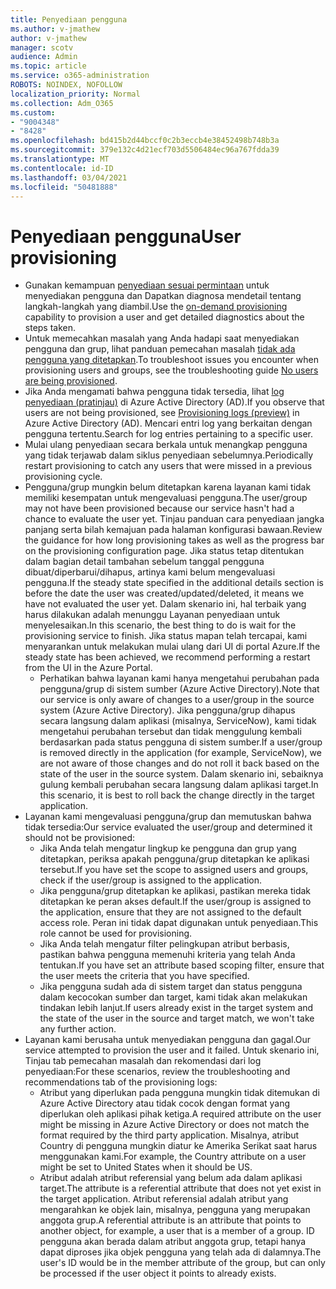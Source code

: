```yaml
---
title: Penyediaan pengguna
ms.author: v-jmathew
author: v-jmathew
manager: scotv
audience: Admin
ms.topic: article
ms.service: o365-administration
ROBOTS: NOINDEX, NOFOLLOW
localization_priority: Normal
ms.collection: Adm_O365
ms.custom:
- "9004348"
- "8428"
ms.openlocfilehash: bd415b2d44bccf0c2b3eccb4e38452498b748b3a
ms.sourcegitcommit: 379e132c4d21ecf703d5506484ec96a767fdda39
ms.translationtype: MT
ms.contentlocale: id-ID
ms.lasthandoff: 03/04/2021
ms.locfileid: "50481888"
---
```

# <a name="user-provisioning"></a><span data-ttu-id="6810e-102">Penyediaan pengguna</span><span class="sxs-lookup"><span data-stu-id="6810e-102">User provisioning</span></span>

- <span data-ttu-id="6810e-103">Gunakan kemampuan [penyediaan sesuai permintaan](https://docs.microsoft.com/azure/active-directory/app-provisioning/provision-on-demand) untuk menyediakan pengguna dan Dapatkan diagnosa mendetail tentang langkah-langkah yang diambil.</span><span class="sxs-lookup"><span data-stu-id="6810e-103">Use the [on-demand provisioning](https://docs.microsoft.com/azure/active-directory/app-provisioning/provision-on-demand) capability to provision a user and get detailed diagnostics about the steps taken.</span></span>
- <span data-ttu-id="6810e-104">Untuk memecahkan masalah yang Anda hadapi saat menyediakan pengguna dan grup, lihat panduan pemecahan masalah [tidak ada pengguna yang ditetapkan](https://docs.microsoft.com/azure/active-directory/app-provisioning/application-provisioning-config-problem-no-users-provisioned).</span><span class="sxs-lookup"><span data-stu-id="6810e-104">To troubleshoot issues you encounter when provisioning users and groups, see the troubleshooting guide [No users are being provisioned](https://docs.microsoft.com/azure/active-directory/app-provisioning/application-provisioning-config-problem-no-users-provisioned).</span></span>
- <span data-ttu-id="6810e-105">Jika Anda mengamati bahwa pengguna tidak tersedia, lihat [log penyediaan (pratinjau)](https://docs.microsoft.com/azure/active-directory/reports-monitoring/concept-provisioning-logs) di Azure Active Directory (AD).</span><span class="sxs-lookup"><span data-stu-id="6810e-105">If you observe that users are not being provisioned, see [Provisioning logs (preview)](https://docs.microsoft.com/azure/active-directory/reports-monitoring/concept-provisioning-logs) in Azure Active Directory (AD).</span></span> <span data-ttu-id="6810e-106">Mencari entri log yang berkaitan dengan pengguna tertentu.</span><span class="sxs-lookup"><span data-stu-id="6810e-106">Search for log entries pertaining to a specific user.</span></span>
- <span data-ttu-id="6810e-107">Mulai ulang penyediaan secara berkala untuk menangkap pengguna yang tidak terjawab dalam siklus penyediaan sebelumnya.</span><span class="sxs-lookup"><span data-stu-id="6810e-107">Periodically restart provisioning to catch any users that were missed in a previous provisioning cycle.</span></span>
- <span data-ttu-id="6810e-108">Pengguna/grup mungkin belum ditetapkan karena layanan kami tidak memiliki kesempatan untuk mengevaluasi pengguna.</span><span class="sxs-lookup"><span data-stu-id="6810e-108">The user/group may not have been provisioned because our service hasn't had a chance to evaluate the user yet.</span></span> <span data-ttu-id="6810e-109">Tinjau panduan cara penyediaan jangka panjang serta bilah kemajuan pada halaman konfigurasi bawaan.</span><span class="sxs-lookup"><span data-stu-id="6810e-109">Review the guidance for how long provisioning takes as well as the progress bar on the provisioning configuration page.</span></span> <span data-ttu-id="6810e-110">Jika status tetap ditentukan dalam bagian detail tambahan sebelum tanggal pengguna dibuat/diperbarui/dihapus, artinya kami belum mengevaluasi pengguna.</span><span class="sxs-lookup"><span data-stu-id="6810e-110">If the steady state specified in the additional details section is before the date the user was created/updated/deleted, it means we have not evaluated the user yet.</span></span> <span data-ttu-id="6810e-111">Dalam skenario ini, hal terbaik yang harus dilakukan adalah menunggu Layanan penyediaan untuk menyelesaikan.</span><span class="sxs-lookup"><span data-stu-id="6810e-111">In this scenario, the best thing to do is wait for the provisioning service to finish.</span></span> <span data-ttu-id="6810e-112">Jika status mapan telah tercapai, kami menyarankan untuk melakukan mulai ulang dari UI di portal Azure.</span><span class="sxs-lookup"><span data-stu-id="6810e-112">If the steady state has been achieved, we recommend performing a restart from the UI in the Azure Portal.</span></span>
  - <span data-ttu-id="6810e-113">Perhatikan bahwa layanan kami hanya mengetahui perubahan pada pengguna/grup di sistem sumber (Azure Active Directory).</span><span class="sxs-lookup"><span data-stu-id="6810e-113">Note that our service is only aware of changes to a user/group in the source system (Azure Active Directory).</span></span> <span data-ttu-id="6810e-114">Jika pengguna/grup dihapus secara langsung dalam aplikasi (misalnya, ServiceNow), kami tidak mengetahui perubahan tersebut dan tidak menggulung kembali berdasarkan pada status pengguna di sistem sumber.</span><span class="sxs-lookup"><span data-stu-id="6810e-114">If a user/group is removed directly in the application (for example, ServiceNow), we are not aware of those changes and do not roll it back based on the state of the user in the source system.</span></span> <span data-ttu-id="6810e-115">Dalam skenario ini, sebaiknya gulung kembali perubahan secara langsung dalam aplikasi target.</span><span class="sxs-lookup"><span data-stu-id="6810e-115">In this scenario, it is best to roll back the change directly in the target application.</span></span>
- <span data-ttu-id="6810e-116">Layanan kami mengevaluasi pengguna/grup dan memutuskan bahwa tidak tersedia:</span><span class="sxs-lookup"><span data-stu-id="6810e-116">Our service evaluated the user/group and determined it should not be provisioned:</span></span>
  - <span data-ttu-id="6810e-117">Jika Anda telah mengatur lingkup ke pengguna dan grup yang ditetapkan, periksa apakah pengguna/grup ditetapkan ke aplikasi tersebut.</span><span class="sxs-lookup"><span data-stu-id="6810e-117">If you have set the scope to assigned users and groups, check if the user/group is assigned to the application.</span></span>
  - <span data-ttu-id="6810e-118">Jika pengguna/grup ditetapkan ke aplikasi, pastikan mereka tidak ditetapkan ke peran akses default.</span><span class="sxs-lookup"><span data-stu-id="6810e-118">If the user/group is assigned to the application, ensure that they are not assigned to the default access role.</span></span> <span data-ttu-id="6810e-119">Peran ini tidak dapat digunakan untuk penyediaan.</span><span class="sxs-lookup"><span data-stu-id="6810e-119">This role cannot be used for provisioning.</span></span>
  - <span data-ttu-id="6810e-120">Jika Anda telah mengatur filter pelingkupan atribut berbasis, pastikan bahwa pengguna memenuhi kriteria yang telah Anda tentukan.</span><span class="sxs-lookup"><span data-stu-id="6810e-120">If you have set an attribute based scoping filter, ensure that the user meets the criteria that you have specified.</span></span>
  - <span data-ttu-id="6810e-121">Jika pengguna sudah ada di sistem target dan status pengguna dalam kecocokan sumber dan target, kami tidak akan melakukan tindakan lebih lanjut.</span><span class="sxs-lookup"><span data-stu-id="6810e-121">If users already exist in the target system and the state of the user in the source and target match, we won't take any further action.</span></span>
- <span data-ttu-id="6810e-122">Layanan kami berusaha untuk menyediakan pengguna dan gagal.</span><span class="sxs-lookup"><span data-stu-id="6810e-122">Our service attempted to provision the user and it failed.</span></span> <span data-ttu-id="6810e-123">Untuk skenario ini, Tinjau tab pemecahan masalah dan rekomendasi dari log penyediaan:</span><span class="sxs-lookup"><span data-stu-id="6810e-123">For these scenarios, review the troubleshooting and recommendations tab of the provisioning logs:</span></span>
  - <span data-ttu-id="6810e-124">Atribut yang diperlukan pada pengguna mungkin tidak ditemukan di Azure Active Directory atau tidak cocok dengan format yang diperlukan oleh aplikasi pihak ketiga.</span><span class="sxs-lookup"><span data-stu-id="6810e-124">A required attribute on the user might be missing in Azure Active Directory or does not match the format required by the third party application.</span></span> <span data-ttu-id="6810e-125">Misalnya, atribut Country di pengguna mungkin diatur ke Amerika Serikat saat harus menggunakan kami.</span><span class="sxs-lookup"><span data-stu-id="6810e-125">For example, the Country attribute on a user might be set to United States when it should be US.</span></span>
  - <span data-ttu-id="6810e-126">Atribut adalah atribut referensial yang belum ada dalam aplikasi target.</span><span class="sxs-lookup"><span data-stu-id="6810e-126">The attribute is a referential attribute that does not yet exist in the target application.</span></span> <span data-ttu-id="6810e-127">Atribut referensial adalah atribut yang mengarahkan ke objek lain, misalnya, pengguna yang merupakan anggota grup.</span><span class="sxs-lookup"><span data-stu-id="6810e-127">A referential attribute is an attribute that points to another object, for example, a user that is a member of a group.</span></span> <span data-ttu-id="6810e-128">ID pengguna akan berada dalam atribut anggota grup, tetapi hanya dapat diproses jika objek pengguna yang telah ada di dalamnya.</span><span class="sxs-lookup"><span data-stu-id="6810e-128">The user's ID would be in the member attribute of the group, but can only be processed if the user object it points to already exists.</span></span>

